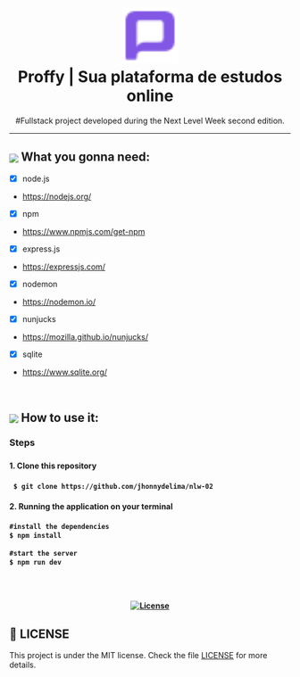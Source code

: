 <h1 align="center">

  <img src="https://github.com/jhonnydelima/nlw-02/blob/master/public/images/favicon.png" width="100px"/>
  <br>
  Proffy | Sua plataforma de estudos online

</h1>

<p align="center">#Fullstack project developed during the Next Level Week second edition.</p>

<hr />

<h2> <img src= "https://img.icons8.com/plasticine/2x/rocket.png" width="50px" align="center"/> What you gonna need: </h2>

- [x] node.js
* https://nodejs.org/
- [x] npm
* https://www.npmjs.com/get-npm
- [x] express.js
* https://expressjs.com/
- [x] nodemon
* https://nodemon.io/
- [x] nunjucks
* https://mozilla.github.io/nunjucks/
- [x] sqlite
* https://www.sqlite.org/

<br>
<h2> <img src="https://i.dlpng.com/static/png/6577858_preview.png" width="50px" align="center"/> How to use it: </h2>

<h3> Steps <h3>
<h4> 1. Clone this repository <h4>

```
 $ git clone https://github.com/jhonnydelima/nlw-02
```

<h4> 2. Running the application on your terminal <h4>

```
#install the dependencies
$ npm install

#start the server
$ npm run dev
```

<br>
<br>
<p align="center">
  <a href="LICENSE" >
    <img alt="License" src="https://img.shields.io/badge/license-MIT-blueviolet">
  </a>
</p>

## :memo: LICENSE

This project is under the MIT license. Check the file [LICENSE](/LICENSE) for more details.